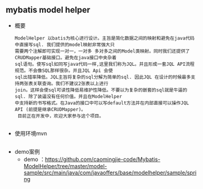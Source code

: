 
## mybatis model helper
- 概要
  ```
  ModelHelper 以batis为核心进行设计。主旨是简化数据之间的映射和避免在java代码中直接写sql. 我们提供的model映射非常强大只
  需要两个注解即可实现一对一，一对多 多对多之间的Model类映射。同时我们还提供了CRUDMapper基础接口。避免在java接口中夹杂着
  sql语句。使写sql如同写java代码一样,这里我们称为JQL。并且形成一套JQL API流程规范。不会像SQL那样很杂。并且JQL Api 会使
  sql出错率降低。JQL主旨将复杂的sql分解为简单的sql. 因此JQL 在设计的时候最多支持两张表关联查询。我们不建议2张表以上进行
  join。这样会使sql可读性降低易维护性降低。不要以为复杂的嵌套的sql就是牛逼的sql. 除了装逼没有任何价值。并且在ModelHelper
  中支持新的书写格式。在Java的接口中可以写default方法并在内部直接可以操作JQL API (前提是继承CRUDMapper)。
   目前正在开发中，欢迎大家参与这个项目。
 
  ```
- 使用环境mvn
  ```
  
  ```  
- demo案例
  - demo ：https://github.com/caomingjie-code/Mybatis-ModelHelper/tree/master/model-sample/src/main/java/com/javaoffers/base/modelhelper/sample/spring
    
